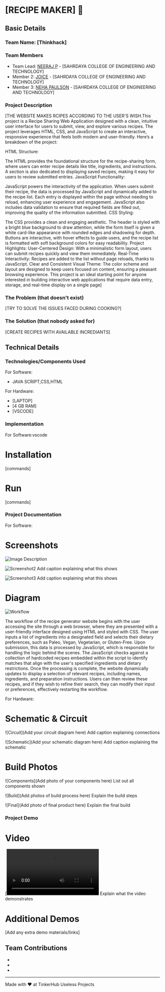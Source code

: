 # [RECIPE MAKER] 🎯


## Basic Details
### Team Name: [Thinkhack]


### Team Members
- Team Lead: [NEERAJ P] - [SAHRDAYA COLLEGE OF ENGINEERING AND TECHNOLOGY]
- Member 2: [JOICE] - [SAHRDAYA COLLEGE OF ENGINEERING AND TECHNOLOGY]
- Member 3: [NEHA PAULSON] - [SAHRDAYA COLLEGE OF ENGINEERING AND TECHNOLOGY]

### Project Description
[THE WEBSITE MAKES RCIPES ACCORDING TO THE USER'S WISH.This project is a Recipe Sharing Web Application designed with a clean, intuitive user interface for users to submit, view, and explore various recipes. The project leverages HTML, CSS, and JavaScript to create an interactive, responsive experience that feels both modern and user-friendly. Here’s a breakdown of the project:

HTML Structure:

The HTML provides the foundational structure for the recipe-sharing form, where users can enter recipe details like title, ingredients, and instructions. A section is also dedicated to displaying saved recipes, making it easy for users to review submitted entries.
JavaScript Functionality:

JavaScript powers the interactivity of the application. When users submit their recipe, the data is processed by JavaScript and dynamically added to the recipe list. Each entry is displayed within the page without needing to reload, enhancing user experience and engagement.
JavaScript also includes data validation to ensure that required fields are filled out, improving the quality of the information submitted.
CSS Styling:

The CSS provides a clean and engaging aesthetic. The header is styled with a bright blue background to draw attention, while the form itself is given a white card-like appearance with rounded edges and shadowing for depth. Buttons are interactive, with hover effects to guide users, and the recipe list is formatted with soft background colors for easy readability.
Project Highlights:
User-Centered Design: With a minimalistic form layout, users can submit recipes quickly and view them immediately.
Real-Time Interactivity: Recipes are added to the list without page reloads, thanks to JavaScript.
Clear and Consistent Visual Theme: The color scheme and layout are designed to keep users focused on content, ensuring a pleasant browsing experience.
This project is an ideal starting point for anyone interested in building interactive web applications that require data entry, storage, and real-time display on a single page]

### The Problem (that doesn't exist)
[TRY TO SOLVE THE ISSUES FACED DURING COOKING?]

### The Solution (that nobody asked for)
[CREATE RECIPES WITH AVAILABLE INCREDIANTS]

## Technical Details
### Technologies/Components Used
For Software:
- JAVA SCRIPT,CSS,HTML

For Hardware:
- [LAPTOP]
- [4 GB RAM]
- [VSCODE]

### Implementation
For Software:vscode
# Installation
[commands]

# Run
[commands]

### Project Documentation
For Software:

# Screenshots
![Image Description](https://github.com/Joice-2004/Personalised_recipe_generator/blob/main/out1.png)


![Screenshot2](https://github.com/Joice-2004/Personalised_recipe_generator/blob/main/out2.png)
Add caption explaining what this shows

![Screenshot3](https://github.com/Joice-2004/Personalised_recipe_generator/blob/main/out3.png)
Add caption explaining what this shows

# Diagram
![Workflow](https://github.com/Joice-2004/Personalised_recipe_generator/blob/main/dia.png)

The workflow of the recipe generator website begins with the user accessing the site through a web browser, where they are presented with a user-friendly interface designed using HTML and styled with CSS. The user inputs a list of ingredients into a designated field and selects their dietary preferences, such as Paleo, Vegan, Vegetarian, or Gluten-Free. Upon submission, this data is processed by JavaScript, which is responsible for handling the logic behind the scenes. The JavaScript checks against a collection of hardcoded recipes embedded within the script to identify matches that align with the user's specified ingredients and dietary restrictions. Once the processing is complete, the website dynamically updates to display a selection of relevant recipes, including names, ingredients, and preparation instructions. Users can then review these recipes, and if they wish to refine their search, they can modify their input or preferences, effectively restarting the workflow.

For Hardware:

# Schematic & Circuit
![Circuit](Add your circuit diagram here)
Add caption explaining connections

![Schematic](Add your schematic diagram here)
Add caption explaining the schematic

# Build Photos
![Components](Add photo of your components here)
List out all components shown

![Build](Add photos of build process here)
Explain the build steps

![Final](Add photo of final product here)
Explain the final build

### Project Demo
# Video
[![Watch the video](https://github.com/Joice-2004/Personalised_recipe_generator/blob/main/recipe%20generator%20vedio.mp4)
Explain what the video demonstrates

# Additional Demos
[Add any extra demo materials/links]

## Team Contributions
- [NEERAJ P]:[DOCUMENTATION]]
- [JOICE]: [IDEA]
- [NEHA PAULSON]: [TECHNICAL]

---
Made with ❤ at TinkerHub Useless Projects
